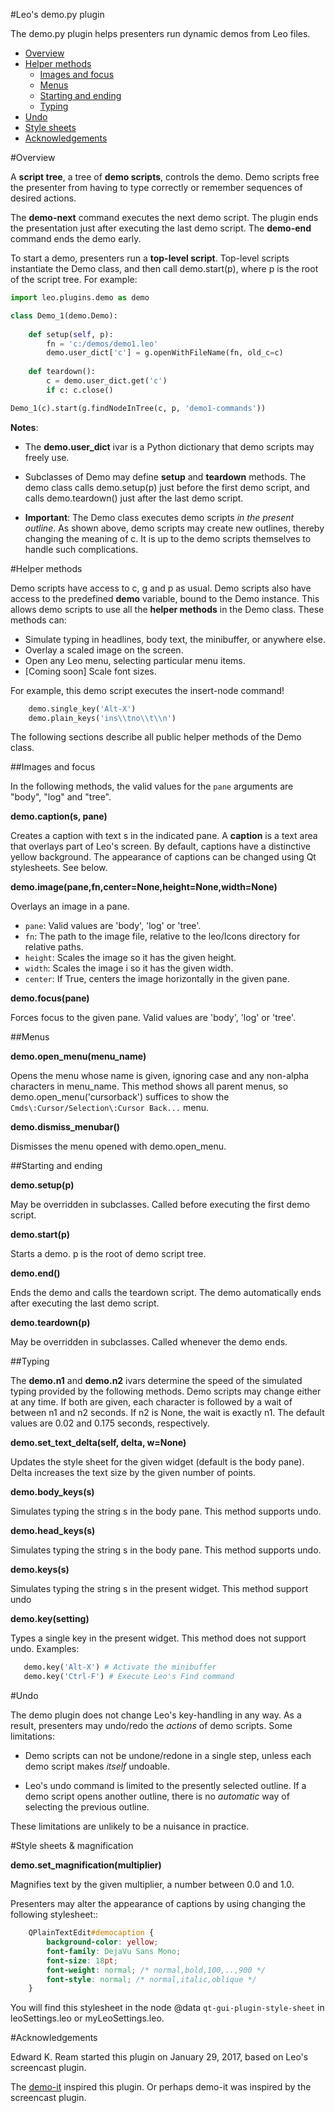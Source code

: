 #Leo's demo.py plugin

The demo.py plugin helps presenters run dynamic demos from Leo files.

- [Overview](../doc/demo.md#overview)
- [Helper methods](../doc/demo.md#helper-methods)
    - [Images and focus](../doc/demo.md#images-and-focus)
    - [Menus](../doc/demo.md#menus)
    - [Starting and ending](../doc/demo.md#starting-and-ending)
    - [Typing](../doc/demo.md#typing)
- [Undo](../doc/demo.md#undo)
- [Style sheets](../doc/demo.md#style-sheets)
- [Acknowledgements](../doc/demo.md#acknowledgements)

#Overview

A **script tree**, a tree of **demo scripts**, controls the demo. Demo scripts free the presenter from having to type correctly or remember sequences of desired actions.

The **demo-next** command executes the next demo script.  The plugin ends the presentation just after executing the last demo script. The **demo-end** command ends the demo early.

To start a demo, presenters run a **top-level script**. Top-level scripts instantiate the Demo class, and then call demo.start(p), where p is the root of the script tree. For example:
```python
import leo.plugins.demo as demo

class Demo_1(demo.Demo):
    
    def setup(self, p):
        fn = 'c:/demos/demo1.leo'
        demo.user_dict['c'] = g.openWithFileName(fn, old_c=c)
        
    def teardown():
        c = demo.user_dict.get('c')
        if c: c.close()

Demo_1(c).start(g.findNodeInTree(c, p, 'demo1-commands'))
```

**Notes**:

- The **demo.user_dict** ivar is a Python dictionary that demo scripts may freely use.

- Subclasses of Demo may define **setup** and **teardown** methods. The demo class calls demo.setup(p) just before the first demo script, and calls demo.teardown() just after the last demo script.

- **Important**: The Demo class executes demo scripts *in the present outline*. As shown above, demo scripts may create new outlines, thereby changing the meaning of c. It is up to the demo scripts themselves to handle such complications.

#Helper methods

Demo scripts have access to c, g and p as usual.  Demo scripts also have access to the predefined **demo** variable, bound to the Demo instance. This allows demo scripts to use all the **helper methods** in the Demo class. These methods can:

- Simulate typing in headlines, body text, the minibuffer, or anywhere else.
- Overlay a scaled image on the screen.
- Open any Leo menu, selecting particular menu items.
- [Coming soon] Scale font sizes.

For example, this demo script executes the insert-node command!

```python
    demo.single_key('Alt-X')
    demo.plain_keys('ins\\tno\\t\\n')
```

The following sections describe all public helper methods of the Demo class.

##Images and focus

In the following methods, the valid values for the `pane` arguments are "body", "log" and "tree".

**demo.caption(s, pane)**

Creates a caption with text s in the indicated pane. A **caption** is a text area that overlays part of Leo's screen. By default, captions have a distinctive yellow background. The appearance of captions can be changed using Qt stylesheets. See below.

**demo.image(pane,fn,center=None,height=None,width=None)**

Overlays an image in a pane.

- `pane`: Valid values are 'body', 'log' or 'tree'.
- `fn`: The path to the image file, relative to the leo/Icons directory for relative paths.
- `height`: Scales the image so it has the given height.
- `width`: Scales the image i so it has the given width.
- `center`: If True, centers the image horizontally in the given pane.

**demo.focus(pane)**

Forces focus to the given pane. Valid values are 'body', 'log' or 'tree'.

##Menus

**demo.open_menu(menu_name)**

Opens the menu whose name is given, ignoring case and any non-alpha characters in menu_name. This method shows all parent menus, so demo.open_menu('cursorback') suffices to show the `Cmds\:Cursor/Selection\:Cursor Back...` menu.

**demo.dismiss_menubar()**

Dismisses the menu opened with demo.open_menu.

##Starting and ending

**demo.setup(p)**

May be overridden in subclasses. Called before executing the first demo script.

**demo.start(p)**

Starts a demo. p is the root of demo script tree. 

**demo.end()**

Ends the demo and calls the teardown script. The demo automatically ends after executing the last demo script.

**demo.teardown(p)**

May be overridden in subclasses. Called whenever the demo ends.

##Typing

The **demo.n1** and **demo.n2** ivars determine the speed of the simulated typing provided by the following methods. Demo scripts may change either at any time. If both are given, each character is followed by a wait of between n1 and n2 seconds. If n2 is None, the wait is exactly n1. The default values are 0.02 and 0.175 seconds, respectively.

**demo.set_text_delta(self, delta, w=None)**

Updates the style sheet for the given widget (default is the body pane). Delta increases the text size by the given number of points.

**demo.body_keys(s)**

Simulates typing the string s in the body pane. This method supports undo.

**demo.head_keys(s)**

Simulates typing the string s in the body pane. This method supports undo.

**demo.keys(s)**

Simulates typing the string s in the present widget. This method support undo

**demo.key(setting)**

Types a single key in the present widget. This method does not support undo. Examples:
```python
   demo.key('Alt-X') # Activate the minibuffer
   demo.key('Ctrl-F') # Execute Leo's Find command
```

#Undo

The demo plugin does not change Leo's key-handling in any way.  As a result, presenters may undo/redo the *actions* of demo scripts. Some limitations:

- Demo scripts can not be undone/redone in a single step, unless each demo script makes *itself* undoable.

- Leo's undo command is limited to the presently selected outline. If a demo script opens another outline, there is no *automatic* way of selecting the previous outline.

These limitations are unlikely to be a nuisance in practice.

#Style sheets & magnification

**demo.set_magnification(multiplier)**

Magnifies text by the given multiplier, a number between 0.0 and 1.0.

Presenters may alter the appearance of captions by using changing the
following stylesheet::

```css
    QPlainTextEdit#democaption {
        background-color: yellow;
        font-family: DejaVu Sans Mono;
        font-size: 18pt;
        font-weight: normal; /* normal,bold,100,..,900 */
        font-style: normal; /* normal,italic,oblique */
    }
```

You will find this stylesheet in the node @data
``qt-gui-plugin-style-sheet`` in leoSettings.leo or myLeoSettings.leo.

#Acknowledgements

Edward K. Ream started this plugin on January 29, 2017, based on Leo's screencast plugin.

The [demo-it](https://github.com/howardabrams/demo-it/blob/master/demo-it.org) inspired this plugin. Or perhaps demo-it was inspired by the screencast plugin.

